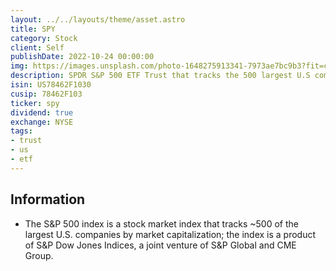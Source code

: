 ```yaml
---
layout: ../../layouts/theme/asset.astro
title: SPY
category: Stock
client: Self
publishDate: 2022-10-24 00:00:00
img: https://images.unsplash.com/photo-1648275913341-7973ae7bc9b3?fit=crop&w=1400&h=700&q=75
description: SPDR S&P 500 ETF Trust that tracks the 500 largest U.S companies through S&P Dow Jones Index.
isin: US78462F1030
cusip: 78462F103
ticker: spy
dividend: true
exchange: NYSE
tags:
- trust
- us
- etf
---
```


## Information

- The S&P 500 index is a stock market index that tracks ~500 of the largest U.S. companies by market capitalization; the index is a product of S&P Dow Jones Indices, a joint venture of S&P Global and CME Group.
